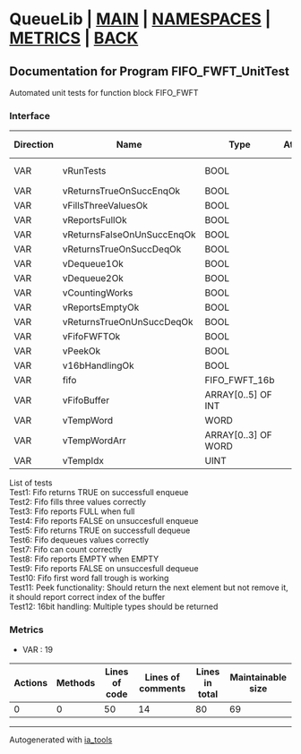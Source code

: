 # QueueLib | [MAIN] | [NAMESPACES] | [METRICS] | [BACK]  

## Documentation for Program FIFO_FWFT_UnitTest  

Automated unit tests for function block FIFO_FWFT  

### Interface  

| Direction | Name | Type | Attribute | Initial Value | Documentation |
| --------- | ---- | ---- | --------- | ------------- | ------------- |
| VAR | vRunTests | BOOL |  | FALSE | Tap to TRUE, to run test |  
| VAR | vReturnsTrueOnSuccEnqOk | BOOL |  | FALSE | Results |  
| VAR | vFillsThreeValuesOk | BOOL |  | FALSE |  |  
| VAR | vReportsFullOk | BOOL |  | FALSE |  |  
| VAR | vReturnsFalseOnUnSuccEnqOk | BOOL |  | FALSE |  |  
| VAR | vReturnsTrueOnSuccDeqOk | BOOL |  | FALSE |  |  
| VAR | vDequeue1Ok | BOOL |  | FALSE |  |  
| VAR | vDequeue2Ok | BOOL |  | FALSE |  |  
| VAR | vCountingWorks | BOOL |  | FALSE |  |  
| VAR | vReportsEmptyOk | BOOL |  | FALSE |  |  
| VAR | vReturnsTrueOnUnSuccDeqOk | BOOL |  | FALSE |  |  
| VAR | vFifoFWFTOk | BOOL |  | FALSE |  |  
| VAR | vPeekOk | BOOL |  | FALSE |  |  
| VAR | v16bHandlingOk | BOOL |  | FALSE |  |  
| VAR | fifo | FIFO_FWFT_16b |  |  |  |  
| VAR | vFifoBuffer | ARRAY[0..5] OF INT |  |  |  |  
| VAR | vTempWord | WORD |  |  |  |  
| VAR | vTempWordArr | ARRAY[0..3] OF WORD |  |  |  |  
| VAR | vTempIdx | UINT |  |  |  |  

List of tests  
Test1: Fifo returns TRUE on successfull enqueue  
Test2: Fifo fills three values correctly  
Test3: Fifo reports FULL when full  
Test4: Fifo reports FALSE on unsuccesfull enqueue  
Test5: Fifo returns TRUE on successfull dequeue  
Test6: Fifo dequeues values correctly  
Test7: Fifo can count correctly  
Test8: Fifo reports EMPTY when EMPTY  
Test9: Fifo reports FALSE on unsuccesfull dequeue  
Test10: Fifo first word fall trough is working  
Test11: Peek functionality: Should return the next element but not remove it, it should report correct index of the buffer  
Test12: 16bit handling: Multiple types should be returned  

### Metrics  

- VAR : 19

| Actions | Methods | Lines of code | Lines of comments | Lines in total | Maintainable size |
| ------- | ------- | ------------- | ----------------- | -------------- | ----------------- |
| 0 | 0 | 50 |14 |80 | 69 |





---
Autogenerated with [ia_tools](https://github.com/tkucic/ia_tools)  

[MAIN]: ../../../../index.md
[NAMESPACES]: ../../nsList.md
[METRICS]: ../../../metrics.md
[BACK]: ../nsMain.md
